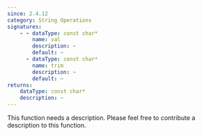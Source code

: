 ```yaml
---
since: 2.4.12
category: String Operations
signatures:
    - - dataType: const char*
        name: val
        description: ~
        default: ~
      - dataType: const char*
        name: trim
        description: ~
        default: ~
returns:
    dataType: const char*
    description: ~
---
```


This function needs a description. Please feel free to contribute a description to this function.
